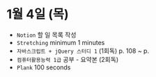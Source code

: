 # 1월 4일 (목)

- `Notion` 할 일 목록 작성
- `Stretching` minimum 1 minutes
- `자바스크립트 + jQuery 스터디 1` (1회독) p. 108 ~ p. 
- `컴퓨터활용능력 1급` 공부 - 요약본 (2회독)
- `Plank` 100 seconds
